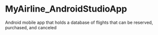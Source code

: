 # MyAirline_AndroidStudioApp
Android mobile app that holds a database of flights that can be reserved, purchased, and canceled

